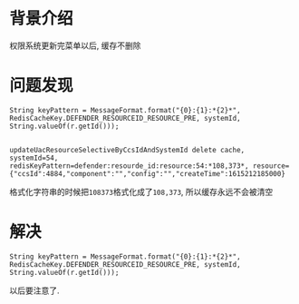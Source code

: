 # 背景介绍

权限系统更新完菜单以后, 缓存不删除

# 问题发现

```
String keyPattern = MessageFormat.format("{0}:{1}:*{2}*", RedisCacheKey.DEFENDER_RESOURCEID_RESOURCE_PRE, systemId, String.valueOf(r.getId()));


updateUacResourceSelectiveByCcsIdAndSystemId delete cache, systemId=54, redisKeyPattern=defender:resourde_id:resource:54:*108,373*, resource={"ccsId":4884,"component":"","config":"","createTime":1615212185000}

```

格式化字符串的时候把`108373`格式化成了`108,373`, 所以缓存永远不会被清空


# 解决

```
String keyPattern = MessageFormat.format("{0}:{1}:*{2}*", RedisCacheKey.DEFENDER_RESOURCEID_RESOURCE_PRE, systemId, String.valueOf(r.getId()));
```

以后要注意了.
